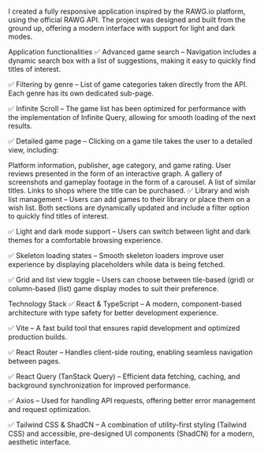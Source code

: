 I created a fully responsive application inspired by the RAWG.io platform, using the official RAWG API. The project was designed and built from the ground up, offering a modern interface with support for light and dark modes.

Application functionalities
✅ Advanced game search – Navigation includes a dynamic search box with a list of suggestions, making it easy to quickly find titles of interest.

✅ Filtering by genre – List of game categories taken directly from the API. Each genre has its own dedicated sub-page.

✅ Infinite Scroll – The game list has been optimized for performance with the implementation of Infinite Query, allowing for smooth loading of the next results.

✅ Detailed game page – Clicking on a game tile takes the user to a detailed view, including:

Platform information, publisher, age category, and game rating.
User reviews presented in the form of an interactive graph.
A gallery of screenshots and gameplay footage in the form of a carousel.
A list of similar titles.
Links to shops where the title can be purchased.
✅ Library and wish list management – Users can add games to their library or place them on a wish list. Both sections are dynamically updated and include a filter option to quickly find titles of interest.

✅ Light and dark mode support – Users can switch between light and dark themes for a comfortable browsing experience.

✅ Skeleton loading states – Smooth skeleton loaders improve user experience by displaying placeholders while data is being fetched.

✅ Grid and list view toggle – Users can choose between tile-based (grid) or column-based (list) game display modes to suit their preference.

Technology Stack
✅ React & TypeScript – A modern, component-based architecture with type safety for better development experience.

✅ Vite – A fast build tool that ensures rapid development and optimized production builds.

✅ React Router – Handles client-side routing, enabling seamless navigation between pages.

✅ React Query (TanStack Query) – Efficient data fetching, caching, and background synchronization for improved performance.

✅ Axios – Used for handling API requests, offering better error management and request optimization.

✅ Tailwind CSS & ShadCN – A combination of utility-first styling (Tailwind CSS) and accessible, pre-designed UI components (ShadCN) for a modern, aesthetic interface.

